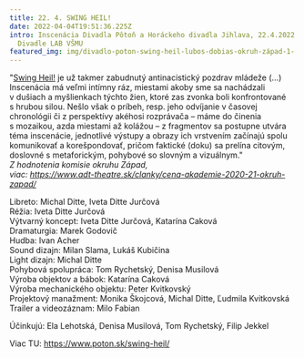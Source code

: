 ```yaml
---
title: 22. 4. SWING HEIL!
date: 2022-04-04T19:51:36.225Z
intro: Inscenácia Divadla Pôtoň a Horáckeho divadla Jihlava, 22.4.2022 o 19,00 v
  Divadle LAB VŠMU
featured_img: img/divadlo-poton-swing-heil-lubos-dobias-okruh-západ-1-.jpg
---
```

"[Swing Heil!](https://www.poton.sk/swing-heil/) je už takmer zabudnutý antinacistický pozdrav mládeže (...) Inscenácia má veľmi intímny ráz, miestami akoby sme sa nachádzali v dušiach a myšlienkach týchto žien, ktoré zas zvonka boli konfrontované s hrubou silou. Nešlo však o príbeh, resp. jeho odvíjanie v časovej chronológii či z perspektívy akéhosi rozprávača – máme do činenia s mozaikou, azda miestami až kolážou – z fragmentov sa postupne utvára téma inscenácie, jednotlivé výstupy a obrazy ich vrstvením začínajú spolu komunikovať a korešpondovať, pričom faktické (doku) sa prelína citovým, doslovné s metaforickým, pohybové so slovným a vizuálnym."\
*Z hodnotenia komisie okruhu Západ,*\
*viac: https://www.adt-theatre.sk/clanky/cena-akademie-2020-21-okruh-zapad/*

Libreto: Michal Ditte, Iveta Ditte Jurčová\
Réžia: Iveta Ditte Jurčová\
Výtvarný koncept: Iveta Ditte Jurčová, Katarína Caková\
Dramaturgia: Marek Godovič\
Hudba: Ivan Acher\
Sound dizajn: Milan Slama, Lukáš Kubičina\
Light dizajn: Michal Ditte\
Pohybová spolupráca: Tom Rychetský, Denisa Musilová\
Výroba objektov a bábok: Katarína Caková\
Výroba mechanického objektu: Peter Kvitkovský\
Projektový manažment: Monika Škojcová, Michal Ditte, Ľudmila Kvitkovská\
Trailer a videozáznam: Milo Fabian

Účinkujú: Ela Lehotská, Denisa Musilová, Tom Rychetský, Filip Jekkel

Viac TU: https://www.poton.sk/swing-heil/